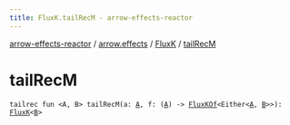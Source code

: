 ```yaml
---
title: FluxK.tailRecM - arrow-effects-reactor
---
```


[arrow-effects-reactor](../../index.html) / [arrow.effects](../index.html) / [FluxK](index.html) / [tailRecM](./tail-rec-m.html)

# tailRecM

`tailrec fun <A, B> tailRecM(a: `[`A`](tail-rec-m.html#A)`, f: (`[`A`](tail-rec-m.html#A)`) -> `[`FluxKOf`](../-flux-k-of.html)`<Either<`[`A`](tail-rec-m.html#A)`, `[`B`](tail-rec-m.html#B)`>>): `[`FluxK`](index.html)`<`[`B`](tail-rec-m.html#B)`>`